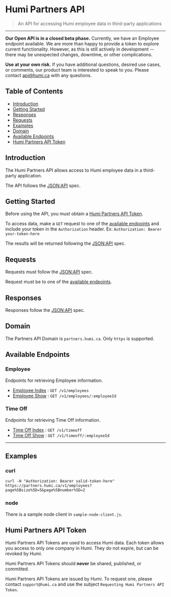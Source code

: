 # Humi Partners API  
> An API for accessing Humi employee data in third-party applications 
<hr>

**Our Open API is in a closed beta phase.** Currently, we have an Employee endpoint available. We are more than happy to provide a token to explore current functionality. However, as this is still actively in development -- there may be unexpected changes, downtime, or other complications. 

**Use at your own risk.** If you have additional questions, desired use cases, or comments, our product team is interested to speak to you. Please contact api@humi.ca with any questions.

## Table of Contents
* [Introduction](#introduction)
* [Getting Started](#getting-started)
* [Responses](#responses)
* [Requests](#requests)
* [Examples](#examples)
* [Domain](#domain)
* [Available Endpoints](#available-endpoints)
* [Humi Partners API Token](#humi-partners-api-token)

## <a name="introduction"></a>Introduction
The Humi Partners API allows access to Humi employee data in a third-party application.

The API follows the [JSON:API](https://jsonapi.org/) spec.

## <a name="getting-started"></a>Getting Started
Before using the API, you must obtain a [Humi Partners API Token](#humi-partners-api-token).

To access data, make a `GET` request to one of the [available endpoints](#available-endpoints) and include your token in the `Authorization` header. Ex: `Authorization: Bearer your-token-here`

The results will be returned following the [JSON:API](https://jsonapi.org/) spec.

## <a name="requests"></a>Requests

Requests must follow the [JSON:API](https://jsonapi.org/) spec.

Request must be to one of the [available endpoints](#available-endpoints).


## <a name="responses"></a>Responses

Responses follow the [JSON:API](https://jsonapi.org/) spec.


## <a name="domain"></a>Domain

The Partners API Domain is `partners.humi.ca`. Only `https` is supported.

## <a name="available-endpoints"></a>Available Endpoints

### Employee

Endpoints for retrieving Employee information.

* [Employee Index](v1/employees/get.md) : `GET /v1/employees`
* [Employee Show](v1/employees/employeeId/get.md) : `GET /v1/employees/:employeeId`

### Time Off

Endpoints for retrieving Time Off information.

* [Time Off Index](v1/timeoff/get.md) : `GET /v1/timeoff`
* [Time Off Show](v1/timeoff/employeeId/get.md) : `GET /v1/timeoff/:employeeId`

------------------------------------------------------------------------------------------


## <a name="examples"></a>Examples
### curl
```
curl -H "Authorization: Bearer valid-token-here" https://partners.humi.ca/v1/employees?page%5Bsize%5D=5&page%5Bnumber%5D=2
```

### node

There is a sample node client in `sample-node-client.js`.

## <a name="humi-partners-api-token"></a>Humi Partners API Token
Humi Partners API Tokens are used to access Humi data. Each token allows you access to only one company in Humi. They do not expire, but can be revoked by Humi.

Humi Partners API Tokens should **never** be shared, published, or committed.

Humi Partners API Tokens are issued by Humi. To request one, please contact `support@humi.ca` and use the subject `Requesting Humi Partners API Token`.
